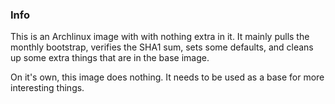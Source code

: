 ### Info
This is an Archlinux image with with nothing extra in it. It mainly pulls the monthly bootstrap, verifies the SHA1 sum, sets some defaults, and cleans up some extra things that are in the base image.

On it's own, this image does nothing. It needs to be used as a base for more interesting things.